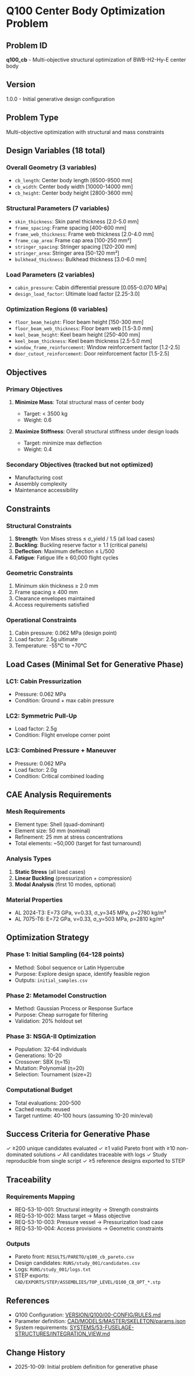 # Q100 Center Body Optimization Problem

## Problem ID
**q100_cb** - Multi-objective structural optimization of BWB-H2-Hy-E center body

## Version
1.0.0 - Initial generative design configuration

## Problem Type
Multi-objective optimization with structural and mass constraints

## Design Variables (18 total)

### Overall Geometry (3 variables)
- `cb_length`: Center body length [6500-9500 mm]
- `cb_width`: Center body width [10000-14000 mm]
- `cb_height`: Center body height [2800-3600 mm]

### Structural Parameters (7 variables)
- `skin_thickness`: Skin panel thickness [2.0-5.0 mm]
- `frame_spacing`: Frame spacing [400-600 mm]
- `frame_web_thickness`: Frame web thickness [2.0-4.0 mm]
- `frame_cap_area`: Frame cap area [100-250 mm²]
- `stringer_spacing`: Stringer spacing [120-200 mm]
- `stringer_area`: Stringer area [50-120 mm²]
- `bulkhead_thickness`: Bulkhead thickness [3.0-6.0 mm]

### Load Parameters (2 variables)
- `cabin_pressure`: Cabin differential pressure [0.055-0.070 MPa]
- `design_load_factor`: Ultimate load factor [2.25-3.0]

### Optimization Regions (6 variables)
- `floor_beam_height`: Floor beam height [150-300 mm]
- `floor_beam_web_thickness`: Floor beam web [1.5-3.0 mm]
- `keel_beam_height`: Keel beam height [250-400 mm]
- `keel_beam_thickness`: Keel beam thickness [2.5-5.0 mm]
- `window_frame_reinforcement`: Window reinforcement factor [1.2-2.5]
- `door_cutout_reinforcement`: Door reinforcement factor [1.5-2.5]

## Objectives

### Primary Objectives
1. **Minimize Mass**: Total structural mass of center body
   - Target: < 3500 kg
   - Weight: 0.6

2. **Maximize Stiffness**: Overall structural stiffness under design loads
   - Target: minimize max deflection
   - Weight: 0.4

### Secondary Objectives (tracked but not optimized)
- Manufacturing cost
- Assembly complexity
- Maintenance accessibility

## Constraints

### Structural Constraints
1. **Strength**: Von Mises stress ≤ σ_yield / 1.5 (all load cases)
2. **Buckling**: Buckling reserve factor ≥ 1.1 (critical panels)
3. **Deflection**: Maximum deflection ≤ L/500
4. **Fatigue**: Fatigue life ≥ 60,000 flight cycles

### Geometric Constraints
1. Minimum skin thickness ≥ 2.0 mm
2. Frame spacing ≥ 400 mm
3. Clearance envelopes maintained
4. Access requirements satisfied

### Operational Constraints
1. Cabin pressure: 0.062 MPa (design point)
2. Load factor: 2.5g ultimate
3. Temperature: -55°C to +70°C

## Load Cases (Minimal Set for Generative Phase)

### LC1: Cabin Pressurization
- Pressure: 0.062 MPa
- Condition: Ground + max cabin pressure

### LC2: Symmetric Pull-Up
- Load factor: 2.5g
- Condition: Flight envelope corner point

### LC3: Combined Pressure + Maneuver
- Pressure: 0.062 MPa
- Load factor: 2.0g
- Condition: Critical combined loading

## CAE Analysis Requirements

### Mesh Requirements
- Element type: Shell (quad-dominant)
- Element size: 50 mm (nominal)
- Refinement: 25 mm at stress concentrations
- Total elements: ~50,000 (target for fast turnaround)

### Analysis Types
1. **Static Stress** (all load cases)
2. **Linear Buckling** (pressurization + compression)
3. **Modal Analysis** (first 10 modes, optional)

### Material Properties
- AL 2024-T3: E=73 GPa, ν=0.33, σ_y=345 MPa, ρ=2780 kg/m³
- AL 7075-T6: E=72 GPa, ν=0.33, σ_y=503 MPa, ρ=2810 kg/m³

## Optimization Strategy

### Phase 1: Initial Sampling (64-128 points)
- Method: Sobol sequence or Latin Hypercube
- Purpose: Explore design space, identify feasible region
- Outputs: `initial_samples.csv`

### Phase 2: Metamodel Construction
- Method: Gaussian Process or Response Surface
- Purpose: Cheap surrogate for filtering
- Validation: 20% holdout set

### Phase 3: NSGA-II Optimization
- Population: 32-64 individuals
- Generations: 10-20
- Crossover: SBX (η=15)
- Mutation: Polynomial (η=20)
- Selection: Tournament (size=2)

### Computational Budget
- Total evaluations: 200-500
- Cached results reused
- Target runtime: 40-100 hours (assuming 10-20 min/eval)

## Success Criteria for Generative Phase

✓ ≥200 unique candidates evaluated
✓ ≥1 valid Pareto front with ≥10 non-dominated solutions
✓ All candidates traceable with logs
✓ Study reproducible from single script
✓ ≥5 reference designs exported to STEP

## Traceability

### Requirements Mapping
- REQ-53-10-001: Structural integrity → Strength constraints
- REQ-53-10-002: Mass target → Mass objective
- REQ-53-10-003: Pressure vessel → Pressurization load case
- REQ-53-10-004: Access provisions → Geometric constraints

### Outputs
- Pareto front: `RESULTS/PARETO/q100_cb_pareto.csv`
- Design candidates: `RUNS/study_001/candidates.csv`
- Logs: `RUNS/study_001/logs.txt`
- STEP exports: `CAD/EXPORTS/STEP/ASSEMBLIES/TOP_LEVEL/Q100_CB_OPT_*.stp`

## References
- Q100 Configuration: [VERSION/Q100/00-CONFIG/RULES.md](../../../../../../../00-CONFIG/RULES.md)
- Parameter definition: [CAD/MODELS/MASTER/SKELETON/params.json](../../../CAD/MODELS/MASTER/SKELETON/params.json)
- System requirements: [SYSTEMS/53-FUSELAGE-STRUCTURES/INTEGRATION_VIEW.md](../../../INTEGRATION_VIEW.md)

## Change History
- 2025-10-09: Initial problem definition for generative phase
